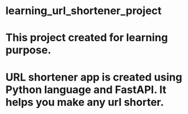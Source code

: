# learning_url_shortener_project

# This project created for learning purpose.

# URL shortener app is created using Python language and FastAPI. It helps you make any url shorter.
